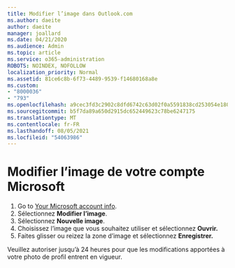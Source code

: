 ```yaml
---
title: Modifier l’image dans Outlook.com
ms.author: daeite
author: daeite
manager: joallard
ms.date: 04/21/2020
ms.audience: Admin
ms.topic: article
ms.service: o365-administration
ROBOTS: NOINDEX, NOFOLLOW
localization_priority: Normal
ms.assetid: 81ce6c8b-6f73-4489-9539-f14680168a8e
ms.custom:
- "8000036"
- "793"
ms.openlocfilehash: a9cec3fd3c2902c8dfd6742c63d02f0a5591838cd253054e18052cf67648ec1b
ms.sourcegitcommit: b5f7da89a650d2915dc652449623c78be6247175
ms.translationtype: MT
ms.contentlocale: fr-FR
ms.lasthandoff: 08/05/2021
ms.locfileid: "54063986"
---
```

# <a name="change-your-microsoft-account-picture"></a>Modifier l’image de votre compte Microsoft

1. Go to [Your Microsoft account info](https://go.microsoft.com/fwlink/p/?linkid=860841).
2. Sélectionnez **Modifier l’image**.
3. Sélectionnez **Nouvelle image**.
4. Choisissez l’image que vous souhaitez utiliser et sélectionnez **Ouvrir.**
5. Faites glisser ou reizez la zone d’image et sélectionnez **Enregistrer.**

Veuillez autoriser jusqu’à 24 heures pour que les modifications apportées à votre photo de profil entrent en vigueur.